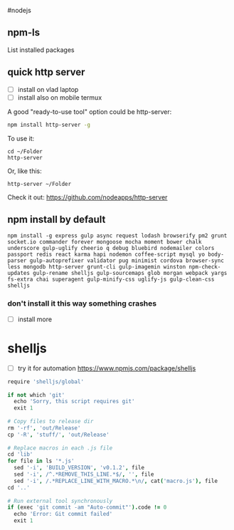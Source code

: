 #nodejs

## npm-ls
List installed packages

## quick http server
- [ ] install on vlad laptop
- [ ] install also on mobile termux

A good "ready-to-use tool" option could be http-server:
```bash
npm install http-server -g
```

To use it:
```
cd ~/Folder
http-server
```

Or, like this:
```
http-server ~/Folder
```

Check it out: https://github.com/nodeapps/http-server

## npm install by default
```
npm install -g express gulp async request lodash browserify pm2 grunt socket.io commander forever mongoose mocha moment bower chalk underscore gulp-uglify cheerio q debug bluebird nodemailer colors passport redis react karma hapi nodemon coffee-script mysql yo body-parser gulp-autoprefixer validator pug minimist cordova browser-sync less mongodb http-server grunt-cli gulp-imagemin winston npm-check-updates gulp-rename shelljs gulp-sourcemaps glob morgan webpack yargs fs-extra chai superagent gulp-minify-css uglify-js gulp-clean-css shelljs
```
### don't install it this way something crashes


- [ ] install more
 
# shelljs 
- [ ] try it for automation
https://www.npmjs.com/package/shelljs

```coffee
require 'shelljs/global'
 
if not which 'git'
  echo 'Sorry, this script requires git'
  exit 1
 
# Copy files to release dir 
rm '-rf', 'out/Release'
cp '-R', 'stuff/', 'out/Release'
 
# Replace macros in each .js file 
cd 'lib'
for file in ls '*.js'
  sed '-i', 'BUILD_VERSION', 'v0.1.2', file
  sed '-i', /^.*REMOVE_THIS_LINE.*$/, '', file
  sed '-i', /.*REPLACE_LINE_WITH_MACRO.*\n/, cat('macro.js'), file
cd '..'
 
# Run external tool synchronously 
if (exec 'git commit -am "Auto-commit"').code != 0
  echo 'Error: Git commit failed'
  exit 1
```

